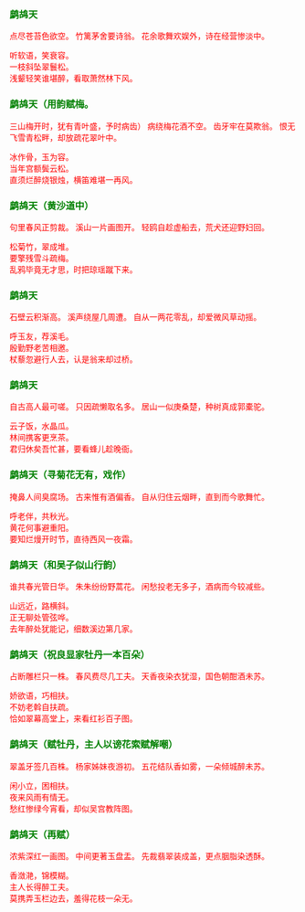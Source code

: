 <style type="text/css">
    .markdown-body{text-align: left;}
    h3{color:green}
    article{font-family:"楷体";color:red}
</style>

### 鹧鸪天
<article>
点尽苍苔色欲空。  
竹篱茅舍要诗翁。  
花余歌舞欢娱外，诗在经营惨淡中。  

听软语，笑衰容。  
一枝斜坠翠鬟松。  
浅颦轻笑谁堪醉，看取萧然林下风。  
</article>

### 鹧鸪天（用韵赋梅。  
<article>
三山梅开时，犹有青叶盛，予时病齿）
病绕梅花酒不空。  
齿牙牢在莫欺翁。  
恨无飞雪青松畔，却放疏花翠叶中。  

冰作骨，玉为容。  
当年宫额鬓云松。  
直须烂醉烧银烛，横笛难堪一再风。  
</article>

### 鹧鸪天（黄沙道中）
<article>
句里春风正剪裁。  
溪山一片画图开。  
轻鸥自趁虚船去，荒犬还迎野妇回。  

松菊竹，翠成堆。  
要擎残雪斗疏梅。  
乱鸦毕竟无才思，时把琼瑶蹴下来。  
</article>

### 鹧鸪天
<article>
石壁云积渐高。  
溪声绕屋几周遭。  
自从一两花零乱，却爱微风草动摇。  

呼玉友，荐溪毛。  
殷勤野老苦相邀。  
杖藜忽避行人去，认是翁来却过桥。  
</article>

### 鹧鸪天
<article>
自古高人最可嗟。  
只因疏懒取名多。  
居山一似庚桑楚，种树真成郭橐驼。  

云子饭，水晶瓜。  
林间携客更烹茶。  
君归休矣吾忙甚，要看蜂儿趁晚衙。  
</article>

### 鹧鸪天（寻菊花无有，戏作）
<article>
掩鼻人间臭腐场。  
古来惟有酒偏香。  
自从归住云烟畔，直到而今歌舞忙。  

呼老伴，共秋光。  
黄花何事避重阳。  
要知烂熳开时节，直待西风一夜霜。  
</article>

### 鹧鸪天（和吴子似山行韵）
<article>
谁共春光管日华。  
朱朱纷纷野蒿花。  
闲愁投老无多子，酒病而今较减些。  

山远近，路横斜。  
正无聊处管弦哗。  
去年醉处犹能记，细数溪边第几家。  
</article>

### 鹧鸪天（祝良显家牡丹一本百朵）
<article>
占断雕栏只一株。  
春风费尽几工夫。  
天香夜染衣犹湿，国色朝酣酒未苏。  

娇欲语，巧相扶。  
不妨老斡自扶疏。  
恰如翠幕高堂上，来看红衫百子图。  
</article>

### 鹧鸪天（赋牡丹，主人以谤花索赋解嘲）
<article>
翠盖牙签几百株。  
杨家姊妹夜游初。  
五花结队香如雾，一朵倾城醉未苏。  

闲小立，困相扶。  
夜来风雨有情无。  
愁红惨绿今宵看，却似吴宫教阵图。  
</article>

### 鹧鸪天（再赋）
<article>
浓紫深红一画图。  
中间更著玉盘盂。  
先裁翡翠装成盖，更点胭脂染透酥。  

香潋滟，锦模糊。  
主人长得醉工夫。  
莫携弄玉栏边去，羞得花枝一朵无。  
</article>

